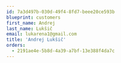 ```yaml
---
id: 7a3d497b-030d-49f4-8fd7-beee20ce593b
blueprint: customers
first_name: Andrej
last_name: Lukšič
email: lukarena1@gmail.com
title: 'Andrej Lukšič'
orders:
  - 2191ae4e-5b8d-4a39-a7bf-13e388f4da7c
---
```

